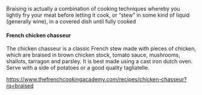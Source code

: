 Braising is actually a combination of cooking techniques whereby you lightly fry your meat before letting it cook, or “stew” in some kind of liquid (generally wine), in a covered dish until fully cooked

#### French chicken chasseur
The chicken chasseur is a classic French stew made with pieces of chicken, which are braised in brown chicken stock, tomato sauce, mushrooms, shallots, tarragon and parsley. It is best made using a cast iron dutch oven. Serve with a side of potatoes or a good quality tagliatelle.  

https://www.thefrenchcookingacademy.com/recipes/chicken-chasseur?rq=braised

